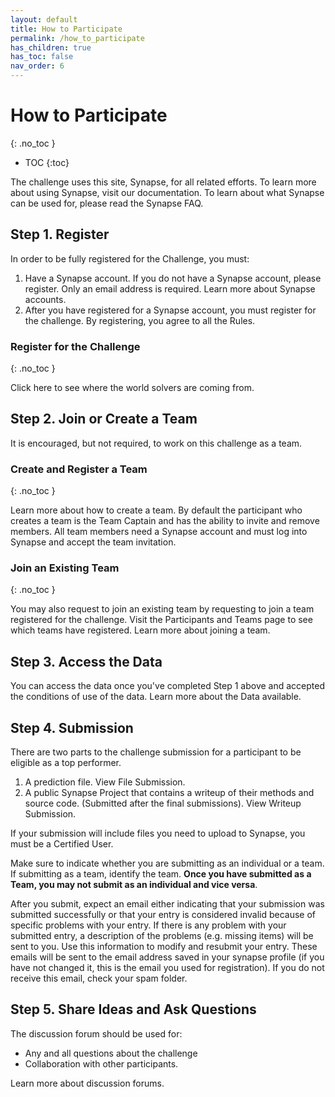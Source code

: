 ```yaml
---
layout: default
title: How to Participate
permalink: /how_to_participate
has_children: true
has_toc: false
nav_order: 6
---
```


# How to Participate
{: .no_toc }
- TOC
{:toc}

The challenge uses this site, Synapse, for all related efforts. To learn more about using Synapse, visit our documentation. To learn about what Synapse can be used for, please read the Synapse FAQ.

## Step 1. Register

In order to be fully registered for the Challenge, you must:

1. Have a Synapse account. If you do not have a Synapse account, please register. Only an email address is required. Learn more about Synapse accounts.
2. After you have registered for a Synapse account, you must register for the challenge. By registering, you agree to all the Rules.

### Register for the Challenge
{: .no_toc }

Click here to see where the world solvers are coming from.

## Step 2. Join or Create a Team

It is encouraged, but not required, to work on this challenge as a team.

### Create and Register a Team
{: .no_toc }

Learn more about how to create a team. By default the participant who creates a team is the Team Captain and has the ability to invite and remove members. All team members need a Synapse account and must log into Synapse and accept the team invitation.

### Join an Existing Team
{: .no_toc }

You may also request to join an existing team by requesting to join a team registered for the challenge. Visit the Participants and Teams page to see which teams have registered. Learn more about joining a team.

## Step 3. Access the Data

You can access the data once you've completed Step 1 above and accepted the conditions of use of the data. Learn more about the Data available.

## Step 4. Submission

There are two parts to the challenge submission for a participant to be eligible as a top performer.

1. A prediction file. View File Submission.
2. A public Synapse Project that contains a writeup of their methods and source code. (Submitted after the final submissions). View Writeup Submission.

If your submission will include files you need to upload to Synapse, you must be a Certified User.

Make sure to indicate whether you are submitting as an individual or a team. If submitting as a team, identify the team. **Once you have submitted as a Team, you may not submit as an individual and vice versa**.

After you submit, expect an email either indicating that your submission was submitted successfully or that your entry is considered invalid because of specific problems with your entry. If there is any problem with your submitted entry, a description of the problems (e.g. missing items) will be sent to you. Use this information to modify and resubmit your entry. These emails will be sent to the email address saved in your synapse profile (if you have not changed it, this is the email you used for registration). If you do not receive this email, check your spam folder.

## Step 5. Share Ideas and Ask Questions

The discussion forum should be used for:

* Any and all questions about the challenge
* Collaboration with other participants.

Learn more about discussion forums.

